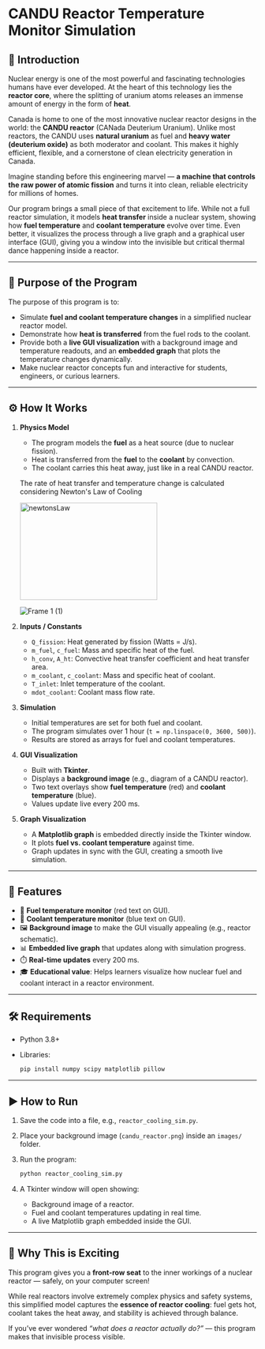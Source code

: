 # CANDU Reactor Temperature Monitor Simulation

## 🔎 Introduction

Nuclear energy is one of the most powerful and fascinating technologies humans have ever developed. At the heart of this technology lies the **reactor core**, where the splitting of uranium atoms releases an immense amount of energy in the form of **heat**.

Canada is home to one of the most innovative nuclear reactor designs in the world: the **CANDU reactor** (CANada Deuterium Uranium). Unlike most reactors, the CANDU uses **natural uranium** as fuel and **heavy water (deuterium oxide)** as both moderator and coolant. This makes it highly efficient, flexible, and a cornerstone of clean electricity generation in Canada.

Imagine standing before this engineering marvel — **a machine that controls the raw power of atomic fission** and turns it into clean, reliable electricity for millions of homes.

Our program brings a small piece of that excitement to life. While not a full reactor simulation, it models **heat transfer** inside a nuclear system, showing how **fuel temperature** and **coolant temperature** evolve over time. Even better, it visualizes the process through a live graph and a graphical user interface (GUI), giving you a window into the invisible but critical thermal dance happening inside a reactor.

---

## 🎯 Purpose of the Program

The purpose of this program is to:

* Simulate **fuel and coolant temperature changes** in a simplified nuclear reactor model.
* Demonstrate how **heat is transferred** from the fuel rods to the coolant.
* Provide both a **live GUI visualization** with a background image and temperature readouts, and an **embedded graph** that plots the temperature changes dynamically.
* Make nuclear reactor concepts fun and interactive for students, engineers, or curious learners.

---

## ⚙️ How It Works

1. **Physics Model**

   * The program models the **fuel** as a heat source (due to nuclear fission).
   * Heat is transferred from the **fuel** to the **coolant** by convection.
   * The coolant carries this heat away, just like in a real CANDU reactor.

   The rate of heat transfer and temperature change is calculated considering Newton's Law of Cooling

   <img width="278" height="197" alt="newtonsLaw" src="https://github.com/user-attachments/assets/abc2fda6-2b05-445b-9ee0-19afe96bb39c" />

   ![Frame 1 (1)](https://github.com/user-attachments/assets/62604403-918e-4c5c-bb5a-1f5f403fef9c)



3. **Inputs / Constants**

   * `Q_fission`: Heat generated by fission (Watts = J/s).
   * `m_fuel`, `c_fuel`: Mass and specific heat of the fuel.
   * `h_conv`, `A_ht`: Convective heat transfer coefficient and heat transfer area.
   * `m_coolant`, `c_coolant`: Mass and specific heat of coolant.
   * `T_inlet`: Inlet temperature of the coolant.
   * `mdot_coolant`: Coolant mass flow rate.

4. **Simulation**

   * Initial temperatures are set for both fuel and coolant.
   * The program simulates over 1 hour (`t = np.linspace(0, 3600, 500)`).
   * Results are stored as arrays for fuel and coolant temperatures.

5. **GUI Visualization**

   * Built with **Tkinter**.
   * Displays a **background image** (e.g., diagram of a CANDU reactor).
   * Two text overlays show **fuel temperature** (red) and **coolant temperature** (blue).
   * Values update live every 200 ms.

6. **Graph Visualization**

   * A **Matplotlib graph** is embedded directly inside the Tkinter window.
   * It plots **fuel vs. coolant temperature** against time.
   * Graph updates in sync with the GUI, creating a smooth live simulation.

---

## 🚀 Features

* 🔴 **Fuel temperature monitor** (red text on GUI).
* 🔵 **Coolant temperature monitor** (blue text on GUI).
* 🖼️ **Background image** to make the GUI visually appealing (e.g., reactor schematic).
* 📊 **Embedded live graph** that updates along with simulation progress.
* ⏱️ **Real-time updates** every 200 ms.
* 🎓 **Educational value**: Helps learners visualize how nuclear fuel and coolant interact in a reactor environment.

---

## 🛠️ Requirements

* Python 3.8+
* Libraries:

  ```bash
  pip install numpy scipy matplotlib pillow
  ```

---

## ▶️ How to Run

1. Save the code into a file, e.g., `reactor_cooling_sim.py`.
2. Place your background image (`candu_reactor.png`) inside an `images/` folder.
3. Run the program:

   ```bash
   python reactor_cooling_sim.py
   ```
4. A Tkinter window will open showing:

   * Background image of a reactor.
   * Fuel and coolant temperatures updating in real time.
   * A live Matplotlib graph embedded inside the GUI.

---

## 🌟 Why This is Exciting

This program gives you a **front-row seat** to the inner workings of a nuclear reactor — safely, on your computer screen!

While real reactors involve extremely complex physics and safety systems, this simplified model captures the **essence of reactor cooling**: fuel gets hot, coolant takes the heat away, and stability is achieved through balance.

If you’ve ever wondered *“what does a reactor actually do?”* — this program makes that invisible process visible.
